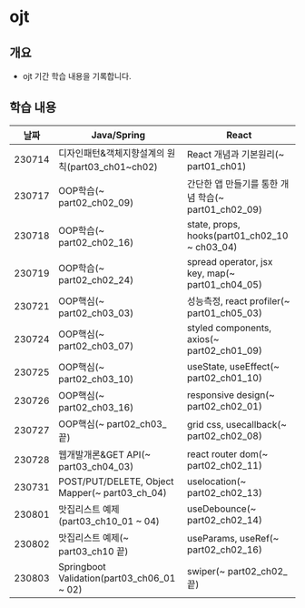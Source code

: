 # ojt
## 개요
- ojt 기간 학습 내용을 기록합니다.


## 학습 내용
|날짜|Java/Spring|React|
|:---:|---|---|
|230714|디자인패턴&객체지향설계의 원칙(part03_ch01~ch02)|React 개념과 기본원리(~ part01_ch01)|
|230717|OOP학습(~ part02_ch02_09)|간단한 앱 만들기를 통한 개념 학습(~ part01_ch02_09)|
|230718|OOP학습(~ part02_ch02_16)|state, props, hooks(part01_ch02_10 ~ ch03_04)|
|230719|OOP학습(~ part02_ch02_24)|spread operator, jsx key, map(~ part01_ch04_05)|
|230721|OOP핵심(~ part02_ch03_03)|성능측정, react profiler(~ part01_ch05_03)|
|230724|OOP핵심(~ part02_ch03_07)|styled components, axios(~ part02_ch01_09)|
|230725|OOP핵심(~ part02_ch03_10)|useState, useEffect(~ part02_ch01_10)|
|230726|OOP핵심(~ part02_ch03_16)|responsive design(~ part02_ch02_01)|
|230727|OOP핵심(~ part02_ch03_끝)|grid css, usecallback(~ part02_ch02_08)|
|230728|웹개발개론&GET API(~ part03_ch04_03)|react router dom(~ part02_ch02_11)|
|230731|POST/PUT/DELETE, Object Mapper(~ part03_ch_04)|uselocation(~ part02_ch02_13)|
|230801|맛집리스트 예제(part03_ch10_01 ~ 04)|useDebounce(~ part02_ch02_14)|
|230802|맛집리스트 예제(~ part03_ch10 끝)|useParams, useRef(~ part02_ch02_16)|
|230803|Springboot Validation(part03_ch06_01 ~ 02)|swiper(~ part02_ch02_끝)|
